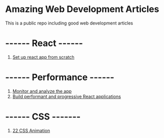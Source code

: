 # Amazing Web Development Articles
This is a public repo including good web development articles

# ------ React ------
1.  [Set up react app from scratch](https://medium.com/hackernoon/react-app-from-scratch-d694300d1631)

# ------ Performance ------
1. [Monitor and analyze the app](https://developers.google.com/web/fundamentals/performance/webpack/monitor-and-analyze)
2. [Build performant and progressive React applications](https://web.dev/react)

# ------ CSS -------
1. [22 CSS Animation](https://freefrontend.com/css-text-animations/)
